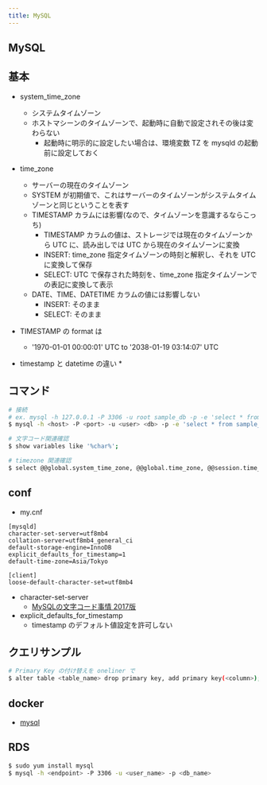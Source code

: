 ```yaml
---
title: MySQL
---
```


## MySQL

## 基本
* system_time_zone
    * システムタイムゾーン
    * ホストマシーンのタイムゾーンで、起動時に自動で設定されその後は変わらない
        * 起動時に明示的に設定したい場合は、環境変数 TZ を mysqld の起動前に設定しておく
* time_zone
    * サーバーの現在のタイムゾーン
    * SYSTEM が初期値で、これはサーバーのタイムゾーンがシステムタイムゾーンと同じということを表す
    * TIMESTAMP カラムには影響(なので、タイムゾーンを意識するならこっち)
        * TIMESTAMP カラムの値は、ストレージでは現在のタイムゾーンから UTC に、読み出しでは UTC から現在のタイムゾーンに変換
        * INSERT: time_zone 指定タイムゾーンの時刻と解釈し、それを UTC に変換して保存
        * SELECT: UTC で保存された時刻を、time_zone 指定タイムゾーンでの表記に変換して表示
    * DATE、TIME、DATETIME カラムの値には影響しない
        * INSERT: そのまま
        * SELECT: そのまま

* TIMESTAMP の format は
    * '1970-01-01 00:00:01' UTC to '2038-01-19 03:14:07' UTC

* timestamp と datetime の違い
    * 

## コマンド
``` bash
# 接続
# ex. mysql -h 127.0.0.1 -P 3306 -u root sample_db -p -e 'select * from sample_table'
$ mysql -h <host> -P <port> -u <user> <db> -p -e 'select * from sample_table'

# 文字コード関連確認
$ show variables like '%char%';

# timezone 関連確認
$ select @@global.system_time_zone, @@global.time_zone, @@session.time_zone;
```

## conf
* my.cnf
``` 
[mysqld]
character-set-server=utf8mb4
collation-server=utf8mb4_general_ci
default-storage-engine=InnoDB
explicit_defaults_for_timestamp=1
default-time-zone=Asia/Tokyo

[client]
loose-default-character-set=utf8mb4
```

* character-set-server    
    * [MySQLの文字コード事情 2017版](https://www.slideshare.net/tmtm/mysql-2017)
* explicit_defaults_for_timestamp
    * timestamp のデフォルト値設定を許可しない

## クエリサンプル
``` bash
# Primary Key の付け替えを oneliner で
$ alter table <table_name> drop primary key, add primary key(<column>); 

```

## docker
* [mysql](https://hub.docker.com/_/mysql/)

## RDS
``` bash
$ sudo yum install mysql
$ mysql -h <endpoint> -P 3306 -u <user_name> -p <db_name>
```

